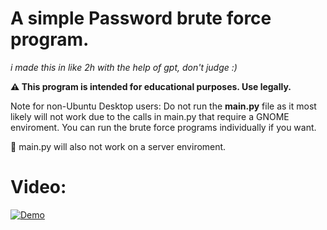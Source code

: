 # A simple Password brute force program.
_i made this in like 2h with the help of gpt, don't judge :)_

**⚠️ This program is intended for educational purposes. Use legally.**

Note for non-Ubuntu Desktop users:
Do not run the **main.py** file as it most likely will not work due to the calls in main.py that require a GNOME enviroment. You can run the brute force programs individually if you want.

📓 main.py will also not work on a server enviroment.

# Video:
[![Demo](https://img.youtube.com/vi/3Baql7AifwA/0.jpg)](https://www.youtube.com/watch?v=3Baql7AifwA&ab_channel=Layered)
